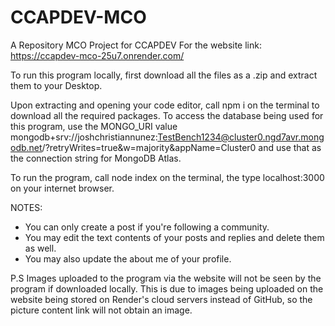 # CCAPDEV-MCO
A Repository  MCO Project for CCAPDEV
For the website link: https://ccapdev-mco-25u7.onrender.com/


To run this program locally, first download all the files as a .zip and extract them to your Desktop.

Upon extracting and opening your code editor, call npm i on the terminal to download all the required packages.
To access the database being used for this program, use the MONGO_URI value 
mongodb+srv://joshchristiannunez:TestBench1234@cluster0.ngd7avr.mongodb.net/?retryWrites=true&w=majority&appName=Cluster0
and use that as the connection string for MongoDB Atlas.

To run the program, call node index on the terminal, the type localhost:3000 on your internet browser.

NOTES: 
- You can only create a post if you're following a community.
- You may edit the text contents of your posts and replies and delete them as well.
- You may also update the about me of your profile.

P.S Images uploaded to the program via the website will not be seen by the program if downloaded locally. This is due to images being uploaded on the website being stored on Render's cloud servers instead of GitHub, so the picture content link will not obtain an image.

